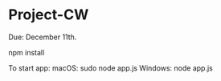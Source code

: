 # Project-CW
Due: December 11th.

npm install 

To start app:
macOS: sudo node app.js
Windows: node app.js 

